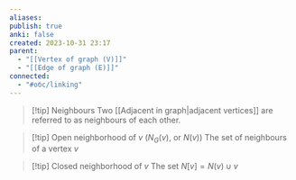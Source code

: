 ```yaml
---
aliases: 
publish: true
anki: false
created: 2023-10-31 23:17
parent:
  - "[[Vertex of graph (V)]]"
  - "[[Edge of graph (E)]]"
connected:
  - "#обс/linking"
---
```

> [!tip] Neighbours
> Two [[Adjacent in graph|adjacent vertices]] are referred to as neighbours of each other.

> [!tip] Open neighborhood of ${} v {}$ ($N_G(v) {}$, or $N(v)$)
> The set of neighbours of a vertex $v {}$

> [!tip] Closed neighborhood of $v$
> The set ${} N[v] = N(v) ∪ {v}$ 


















